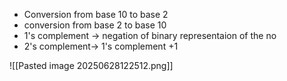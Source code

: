 - Conversion from base 10 to base 2
- conversion from base 2 to base 10
- 1's complement -> negation of binary representaion of the no
- 2's complement-> 1's complement +1


![[Pasted image 20250628122512.png]]


